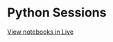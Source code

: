 # Python Sessions

[View notebooks in Live](https://mybinder.org/v2/gh/klee-advanture/py-sessions/master)
